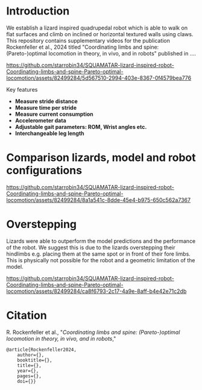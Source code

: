 # Introduction
We establish a lizard inspired quadrupedal robot which is able to walk on flat surfaces and climb on inclined or horizontal textured walls using claws. 
This repository contains supplementary videos for the publication Rockenfeller et al., 2024 titled "Coordinating limbs and spine: (Pareto-)optimal locomotion in theory, in vivo, and in robots" published in .... 

https://github.com/starrobin34/SQUAMATAR-lizard-inspired-robot-Coordinating-limbs-and-spine-Pareto-optimal-locomotion/assets/82499284/5d567510-2994-403e-8367-0f4579bea776

Key features 
- **Measure stride distance**
- **Measure time per stride**
- **Measure current consumption**
- **Accelerometer data**
- **Adjustable gait parameters: ROM, Wrist angles etc.**
- **Interchangeable leg length**

# Comparison lizards, model and robot configurations  



https://github.com/starrobin34/SQUAMATAR-lizard-inspired-robot-Coordinating-limbs-and-spine-Pareto-optimal-locomotion/assets/82499284/8a1a541c-8dde-45e4-b975-650c562a7367




# Overstepping 
Lizards were able to outperform the model predictions and the performance of the robot. We suggest this is due to the lizards overstepping their hindlimbs e.g. placing them at the same spot or in front of their fore limbs. 
This is physically not possible for the robot and a geometric limitation of the model. 

https://github.com/starrobin34/SQUAMATAR-lizard-inspired-robot-Coordinating-limbs-and-spine-Pareto-optimal-locomotion/assets/82499284/ca8f6793-2c17-4a9e-8aff-b4e42e71c2db


# Citation

R. Rockenfeller et al., "*Coordinating limbs and spine: (Pareto-)optimal locomotion in theory, in vivo, and in robots*," 
```
@article{Rockenfeller2024,  
	author={},  
	booktitle={},   
	title={},   
	year={},   
	pages={},  
	doi={}}





